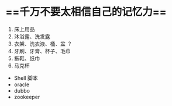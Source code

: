 # ==**千万不要太相信自己的记忆力**==

1. 床上用品
2. 沐浴露、洗发露
3. 衣架、洗衣液、桶、盆 ？
4. 牙刷、牙膏、杯子、毛巾
5. 拖鞋、纸巾
6. 马克杯





+ Shell 脚本
+ oracle
+ dubbo
+ zookeeper

